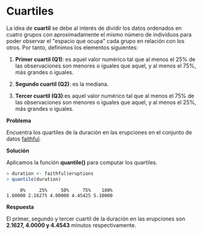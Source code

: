
# Cuartiles

La idea de __cuartil__ se debe al interés de dividir los datos ordenados en cuatro grupos con aproximadamente el mismo número de individuos para poder observar el "espacio que ocupa" cada grupo en relación con los otros. Por tanto, definimos los elementos siguientes:

1. __Primer cuartil (Q1)__: es aquel valor numérico tal que al menos el 25% de las observaciones son menores o iguales que aquel, y al menos el 75%, más grandes o iguales.

2. __Segundo cuartil (Q2)__: es la mediana.

3. __Tercer cuartil (Q3)__:es aquel valor numérico tal que al menos el 75% de las observaciones son menores o iguales que aquel, y al menos el 25%, más grandes o iguales.

__Problema__

Encuentra los quartiles de la duración en las erupciones en el conjunto de datos [faithful](../chapter2/README.md).

__Solución__

Aplicamos la función __quantile()__ para computar los quartiles.


```r
> duration <- faithful$eruptions
> quantile(duration)
```

```
     0%     25%     50%     75%    100% 
1.60000 2.16275 4.00000 4.45425 5.10000 
```

__Respuesta__

El primer, segundo y tercer cuartil de la duración en las erupciones son __2.1627, 4.0000 y 4.4543__ minutos respectivamente.
